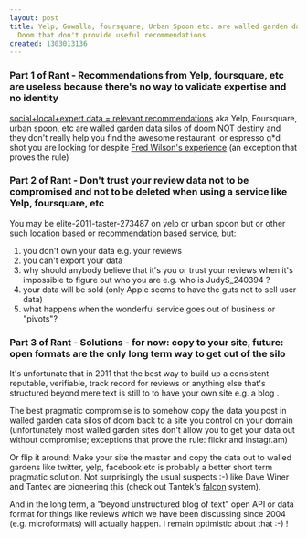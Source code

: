 ```yaml
---
layout: post
title: Yelp, Gowalla, foursquare, Urban Spoon etc. are walled garden data silos of
  Doom that don't provide useful recommendations
created: 1303013136
---
```

<h3>Part 1 of Rant - Recommendations from Yelp, foursquare, etc&nbsp; are useless because there's no way to validate expertise and no identity</h3><p><a href="http://www.avc.com/a_vc/2011/04/explorsquare.html#comment-185325636">social+local+expert data = relevant recommendations</a> aka Yelp, Foursquare, urban spoon, etc are walled garden data silos of doom NOT destiny and they don't really help you find the awesome restaurant&nbsp; or espresso g*d shot you are looking for despite <a href="http://www.avc.com/a_vc/2011/04/explorsquare.html">Fred Wilson's experience</a> (an exception that proves the rule)</p><h3>Part 2 of Rant - Don't trust your review data not to be compromised and not to be deleted when using a service like Yelp, foursquare, etc</h3><p>You may be elite-2011-taster-273487 on yelp or urban spoon but or other such location based or recommendation based service, but:</p><ol><li>you don't own your data e.g. your reviews</li><li>you can't export your data</li><li>why should anybody believe that it's you or trust your reviews when it's impossible to figure out who you are e.g. who is JudyS_240394 ?</li><li>your data will be sold (only Apple seems to have the guts not to sell user data)</li><li>what happens when the wonderful service goes out of business or "pivots"?&nbsp;</li></ol><h3>Part 3 of Rant - Solutions - for now: copy to your site, future: open formats are the only long term way to get out of the silo</h3><p>It's unfortunate that in 2011 that the best way to build up a consistent reputable, verifiable, track record for reviews or anything else that's structured beyond mere text is still to to have your own site e.g. a blog .</p><p>The best pragmatic compromise is to somehow copy the data you post in walled garden data silos of doom back to a site you control on your domain (unfortunately most walled garden sites don't allow you to get your data out without compromise; exceptions that prove the rule: flickr and instagr.am)</p><p>Or flip it around: Make your site the master and copy the data out to walled gardens like twitter, yelp, facebook etc is probably a better short term pragmatic solution. Not surprisingly the usual suspects :-) like Dave Winer and Tantek are pioneering this (check out Tantek's <a href="http://tantek.pbworks.com/w/page/21743425/Falcon">falcon</a> system).</p><p>And in the long term, a "beyond unstructured blog of text" open API or data format for things like reviews which we have been discussing since 2004 (e.g. microformats) will actually happen. I remain optimistic about that :-) !</p>
